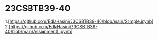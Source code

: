 # 23CSBTB39-40
1.[https://github.com/EdlaHasini/23CSBTB39-40/blob/main/Sample.ipynb]
2.[https://github.com/EdlaHasini/23CSBTB39-40/blob/main/Assignment1.ipynb]
